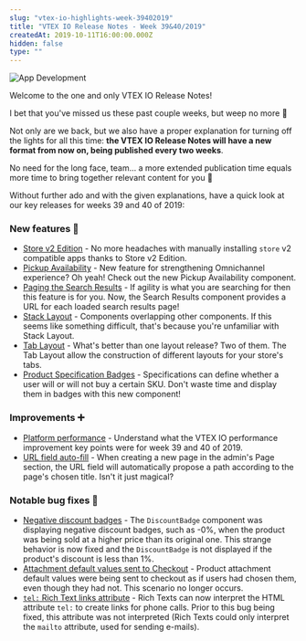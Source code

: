 ```yaml
---
slug: "vtex-io-highlights-week-39402019"
title: "VTEX IO Release Notes - Week 39&40/2019"
createdAt: 2019-10-11T16:00:00.000Z
hidden: false
type: ""
---
```


![App Development](https://raw.githubusercontent.com/vtexdocs/dev-portal-content/main/images/vtex-io-highlights-week-39402019-0.png)

Welcome to the one and only VTEX IO Release Notes!

I bet that you've missed us these past couple weeks, but weep no more 🤗

Not only are we back, but we also have a proper explanation for turning off the lights for all this time: **the VTEX IO Release Notes will have a new format from now on, being published every two weeks**.

No need for the long face, team... a more extended publication time equals more time to bring together relevant content for you 🎉

Without further ado and with the given explanations, have a quick look at our key releases for weeks 39 and 40 of 2019:

### New features 🚀

- [Store v2 Edition](https://github.com/vtex-apps/release-notes/blob/master/docs/2019-week-39-40/store-v2-edition.md) - No more headaches with manually installing `store` v2 compatible apps thanks to Store v2 Edition.
- [Pickup Availability](https://github.com/vtex-apps/release-notes/blob/master/docs/2019-week-39-40/pickup-availability.md) - New feature for strengthening Omnichannel experience? Oh yeah! Check out the new Pickup Availability component.
- [Paging the Search Results](https://github.com/vtex-apps/release-notes/blob/master/docs/2019-week-39-40/paging-the-search-results.md) - If agility is what you are searching for then this feature is for you. Now, the Search Results component provides a URL for each loaded search results page!
- [Stack Layout](https://github.com/vtex-apps/release-notes/blob/master/docs/2019-week-39-40/stack-layout.md) - Components overlapping other components. If this seems like something difficult, that's because you're unfamiliar with Stack Layout.
- [Tab Layout](https://github.com/vtex-apps/release-notes/blob/master/docs/2019-week-39-40/tab-layout.md) - What's better than one layout release? Two of them. The Tab Layout allow the construction of different layouts for your store's tabs.
- [Product Specification Badges](https://github.com/vtex-apps/release-notes/blob/master/docs/2019-week-39-40/product-specification-badges.md) - Specifications can define whether a user will or will not buy a certain SKU. Don't waste time and display them in badges with this new component!

### Improvements ➕

- [Platform performance](https://github.com/vtex-apps/release-notes/blob/master/docs/2019-week-39-40/platform-performance.md) - Understand what the VTEX IO performance improvement key points were for week 39 and 40 of 2019.
- [URL field auto-fill](https://github.com/vtex-apps/release-notes/blob/master/docs/2019-week-39-40/url-field-autofill.md) - When creating a new page in the admin's Page section, the URL field will automatically propose a path according to the page's chosen title. Isn't it just magical?

### Notable bug fixes 🐛

- [Negative discount badges](https://github.com/vtex-apps/store-components/pull/591) - The `DiscountBadge` component was displaying negative discount badges, such as -0%, when the product was being sold at a higher price than its original one. This strange behavior is now fixed and the `DiscountBadge` is not displayed if the product's discount is less than 1%.
- [Attachment default values sent to Checkout](https://github.com/vtex-apps/product-customizer/pull/46) - Product attachment default values were being sent to checkout as if users had chosen them, even though they had not. This scenario no longer occurs.
- [`tel:` Rich Text links attribute](https://github.com/vtex-apps/rich-text/pull/24) - Rich Texts can now interpret the HTML attribute `tel:` to create links for phone calls. Prior to this bug being fixed, this attribute was not interpreted (Rich Texts could only interpret the `mailto` attribute, used for sending e-mails).
